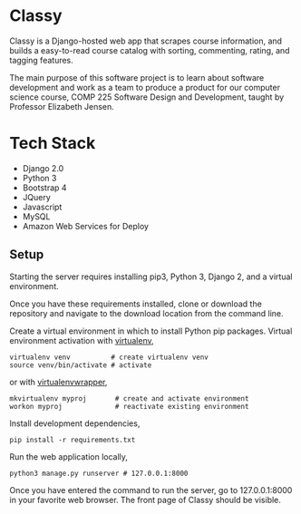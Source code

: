 # Classy


Classy is a Django-hosted web app that scrapes course information, and builds a easy-to-read course catalog with sorting, commenting, rating, and tagging features.

The main purpose of this software project is to learn about software development and work as a team to produce a product for our computer science course, COMP 225 Software Design and Development, taught by Professor Elizabeth Jensen.

# Tech Stack
- Django 2.0
- Python 3
- Bootstrap 4
- JQuery
- Javascript
- MySQL
- Amazon Web Services for Deploy

## Setup
Starting the server requires installing pip3, Python 3, Django 2, and a virtual environment.

Once you have these requirements installed, clone or download the repository
and navigate to the download location from the command line.

Create a virtual environment in which to install Python pip packages. Virtual environment activation with [virtualenv](https://pypi.python.org/pypi/virtualenv),

    virtualenv venv          # create virtualenv venv
    source venv/bin/activate # activate

or with [virtualenvwrapper](http://virtualenvwrapper.readthedocs.org/en/latest/),

    mkvirtualenv myproj       # create and activate environment
    workon myproj             # reactivate existing environment

Install development dependencies,

    pip install -r requirements.txt

Run the web application locally,

    python3 manage.py runserver # 127.0.0.1:8000

Once you have entered the command to run the server, go to 127.0.0.1:8000 in your
 favorite web browser. The front page of Classy should be visible.

